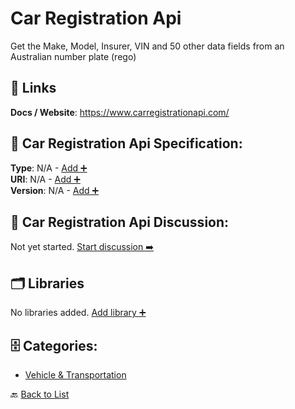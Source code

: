 # Car Registration Api

Get the Make, Model, Insurer, VIN and 50 other data fields from an Australian number plate (rego)

##  🔗 Links
**Docs / Website**: https://www.carregistrationapi.com/

## 🧬 Car Registration Api Specification:
**Type**: N/A - [Add ➕](https://github.com/apis-list/apis-list/edit/main/apis.yaml#L2498)  
**URI**: N/A - [Add ➕](https://github.com/apis-list/apis-list/edit/main/apis.yaml#L2498)  
**Version**: N/A - [Add ➕](https://github.com/apis-list/apis-list/edit/main/apis.yaml#L2498)

## 💬 Car Registration Api Discussion:
Not yet started. [Start discussion ➡️](https://github.com/apis-list/apis-list/discussions/new)

## 🗂️ Libraries

No libraries added. [Add library ➕](https://github.com/apis-list/apis-list/edit/main/apis.yaml#L2498)    


## 🗄️ Categories:
- [Vehicle & Transportation](https://github.com/apis-list/apis-list#vehicle--transportation-)

🔙  [Back to List](https://github.com/apis-list/apis-list)
